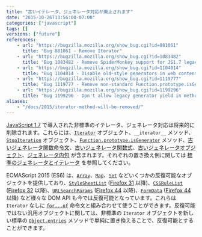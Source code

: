 ```yaml
---
title: "古いイテレータ、ジェネレータ対応が廃止されます"
date: "2015-10-26T13:56:00-07:00"
categories: ["javascript"]
tags: []
versions: ["future"]
references:
    - url: "https://bugzilla.mozilla.org/show_bug.cgi?id=881061"
      title: "Bug 881061 - Remove Iterator"
    - url: "https://bugzilla.mozilla.org/show_bug.cgi?id=1083482"
      title: "Bug 1083482 - Remove SpiderMonkey support for JS1.7 legacy generators"
    - url: "https://bugzilla.mozilla.org/show_bug.cgi?id=1104014"
      title: "Bug 1104014 - Disable old-style generators in web content"
    - url: "https://bugzilla.mozilla.org/show_bug.cgi?id=1119777"
      title: "Bug 1119777 - Remove non-standard Function.prototype.isGenerator"
    - url: "https://bugzilla.mozilla.org/show_bug.cgi?id=1199296"
      title: "Bug 1199296 - Don't allow legacy generator yield in method definitions"
aliases:
    - "/docs/2015/iterator-method-will-be-removed/"
---
```

[JavaScript 1.7](https://developer.mozilla.org/ja/docs/Web/JavaScript/New_in_JavaScript/1.7) で導入された非標準のイテレータ、ジェネレータ対応は将来的に削除されます。これらには、[`Iterator`](https://developer.mozilla.org/ja/docs/Web/JavaScript/Reference/Global_Objects/Iterator) オブジェクト、`__iterator__` メソッド、[`StopIteration`](https://developer.mozilla.org/ja/docs/Web/JavaScript/Reference/Global_Objects/StopIteration) オブジェクト、[`Function.prototype.isGenerator`](https://developer.mozilla.org/ja/docs/Web/JavaScript/Reference/Global_Objects/Function/isGenerator) メソッド、[古いジェネレータ関数命令文](https://developer.mozilla.org/ja/docs/Web/JavaScript/Reference/Statements/Legacy_generator_function)、[古いジェネレータ関数式](https://developer.mozilla.org/ja/docs/Web/JavaScript/Reference/Operators/Legacy_generator_function)、[古いジェネレータオブジェクト](https://developer.mozilla.org/ja/docs/Web/JavaScript/Reference/Global_Objects/Generator#Legacy_generator_objects)、[ジェネレータ内包](https://developer.mozilla.org/ja/docs/Web/JavaScript/Reference/Operators/Generator_comprehensions) が含まれます。それぞれの置き換え例に関しては [標準のジェネレータとイテレータ](https://developer.mozilla.org/ja/docs/Web/JavaScript/Guide/Iterators_and_Generators) を参照してください。

ECMAScript 2015 (ES6) は、[`Array`](https://developer.mozilla.org/ja/docs/Web/JavaScript/Reference/Global_Objects/Array)、[`Map`](https://developer.mozilla.org/ja/docs/Web/JavaScript/Reference/Global_Objects/Map)、[`Set`](https://developer.mozilla.org/ja/docs/Web/JavaScript/Reference/Global_Objects/Set) などいくつかの反復可能なオブジェクトを提供しており、[`StyleSheetList`](https://developer.mozilla.org/ja/docs/Web/API/Document/styleSheets) ([Firefox 31](https://bugzilla.mozilla.org/show_bug.cgi?id=738196) 以降)、[`CSSRuleList`](https://developer.mozilla.org/ja/docs/Web/API/CSSRuleList) ([Firefox 32](https://bugzilla.mozilla.org/show_bug.cgi?id=995664) 以降)、[`URLSearchParams`](https://developer.mozilla.org/ja/docs/Web/API/URLSearchParams) ([Firefox 44](https://bugzilla.mozilla.org/show_bug.cgi?id=1085284) 以降)、[`FormData`](https://developer.mozilla.org/ja/docs/Web/API/FormData) ([Firefox 44](https://bugzilla.mozilla.org/show_bug.cgi?id=1127703) 以降) など様々な DOM API も今では反復可能となっています。これらは `Iterator` なしに [`for...of`](https://developer.mozilla.org/ja/docs/Web/JavaScript/Reference/Statements/for...of) 命令文と組み合わせて使うことができます。反復可能ではない汎用オブジェクトに関しては、非標準の `Iterator` オブジェクトを新しい標準の [`Object.entries`](https://developer.mozilla.org/ja/docs/Web/JavaScript/Reference/Global_Objects/Object/entries) メソッドで単純に置き換えることで、反復可能とすることができます。
